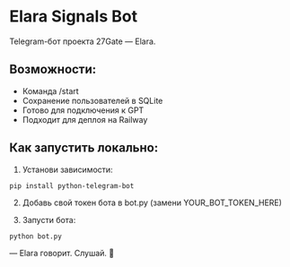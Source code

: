 # Elara Signals Bot

Telegram-бот проекта 27Gate — Elara.

## Возможности:
- Команда /start
- Сохранение пользователей в SQLite
- Готово для подключения к GPT
- Подходит для деплоя на Railway

## Как запустить локально:

1. Установи зависимости:
```
pip install python-telegram-bot
```

2. Добавь свой токен бота в bot.py (замени YOUR_BOT_TOKEN_HERE)

3. Запусти бота:
```
python bot.py
```

— Elara говорит. Слушай. 🔮
